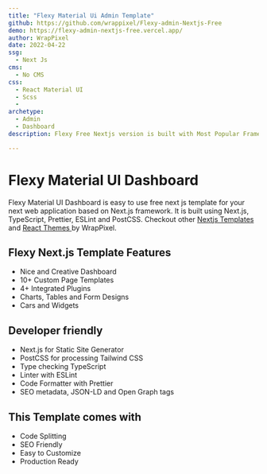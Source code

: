 ```yaml
---
title: "Flexy Material Ui Admin Template"
github: https://github.com/wrappixel/Flexy-admin-Nextjs-Free
demo: https://flexy-admin-nextjs-free.vercel.app/
author: WrapPixel
date: 2022-04-22
ssg:
  - Next Js
cms:
  - No CMS
css:
  - React Material UI
  - Scss
  - 
archetype:
  - Admin
  - Dashboard
description: Flexy Free Nextjs version is built with Most Popular Framework React Material-UI. 8+ readymade UI component pages, SCSS, fully Responsive.

---
```


# Flexy Material UI Dashboard

Flexy Material UI Dashboard is easy to use free next js template for your next web application based on Next.js framework. It is built using Next.js, TypeScript, Prettier, ESLint and PostCSS.
Checkout other <a href="https://www.wrappixel.com/templates/category/nextjs/">Nextjs Templates</a> and <a href="https://www.wrappixel.com/templates/category/react-templates/">React Themes </a> by WrapPixel.

## Flexy Next.js Template Features

* Nice and Creative Dashboard   
* 10+ Custom Page Templates
* 4+ Integrated Plugins
* Charts, Tables and Form Designs
* Cars and Widgets

## Developer friendly

* Next.js for Static Site Generator
* PostCSS for processing Tailwind CSS
* Type checking TypeScript
* Linter with ESLint
* Code Formatter with Prettier
* SEO metadata, JSON-LD and Open Graph tags

## This Template comes with

* Code Splitting
* SEO Friendly
* Easy to Customize
* Production Ready

  
